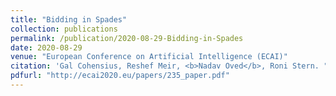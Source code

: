 ```yaml
---
title: "Bidding in Spades"
collection: publications
permalink: /publication/2020-08-29-Bidding-in-Spades
date: 2020-08-29
venue: "European Conference on Artificial Intelligence (ECAI)"
citation: 'Gal Cohensius, Reshef Meir, <b>Nadav Oved</b>, Roni Stern. "Bidding in Spades." <i>ECAI 2020 - 24th European Conference on Artificial Intelligence</i>.'
pdfurl: "http://ecai2020.eu/papers/235_paper.pdf"
---  
```

